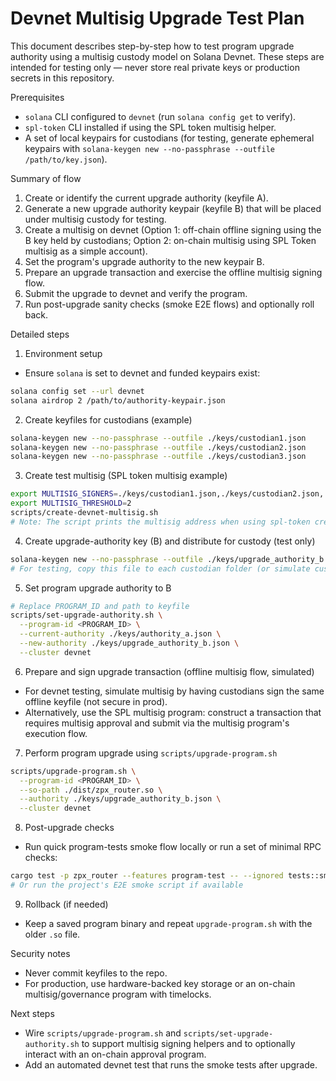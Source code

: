 # Devnet Multisig Upgrade Test Plan

This document describes step-by-step how to test program upgrade authority using a multisig custody model on Solana Devnet. These steps are intended for testing only — never store real private keys or production secrets in this repository.

Prerequisites
- `solana` CLI configured to `devnet` (run `solana config get` to verify).
- `spl-token` CLI installed if using the SPL token multisig helper.
- A set of local keypairs for custodians (for testing, generate ephemeral keypairs with `solana-keygen new --no-passphrase --outfile /path/to/key.json`).

Summary of flow
1. Create or identify the current upgrade authority (keyfile A).
2. Generate a new upgrade authority keypair (keyfile B) that will be placed under multisig custody for testing.
3. Create a multisig on devnet (Option 1: off-chain offline signing using the B key held by custodians; Option 2: on-chain multisig using SPL Token multisig as a simple account).
4. Set the program's upgrade authority to the new keypair B.
5. Prepare an upgrade transaction and exercise the offline multisig signing flow.
6. Submit the upgrade to devnet and verify the program.
7. Run post-upgrade sanity checks (smoke E2E flows) and optionally roll back.

Detailed steps

1) Environment setup
- Ensure `solana` is set to devnet and funded keypairs exist:

```bash
solana config set --url devnet
solana airdrop 2 /path/to/authority-keypair.json
```

2) Create keyfiles for custodians (example)

```bash
solana-keygen new --no-passphrase --outfile ./keys/custodian1.json
solana-keygen new --no-passphrase --outfile ./keys/custodian2.json
solana-keygen new --no-passphrase --outfile ./keys/custodian3.json
```

3) Create test multisig (SPL token multisig example)

```bash
export MULTISIG_SIGNERS=./keys/custodian1.json,./keys/custodian2.json,./keys/custodian3.json
export MULTISIG_THRESHOLD=2
scripts/create-devnet-multisig.sh
# Note: The script prints the multisig address when using spl-token create-multisig.
```

4) Create upgrade-authority key (B) and distribute for custody (test only)

```bash
solana-keygen new --no-passphrase --outfile ./keys/upgrade_authority_b.json
# For testing, copy this file to each custodian folder (or simulate custody by letting each custodian hold their own copy).
```

5) Set program upgrade authority to B

```bash
# Replace PROGRAM_ID and path to keyfile
scripts/set-upgrade-authority.sh \
  --program-id <PROGRAM_ID> \
  --current-authority ./keys/authority_a.json \
  --new-authority ./keys/upgrade_authority_b.json \
  --cluster devnet
```

6) Prepare and sign upgrade transaction (offline multisig flow, simulated)

- For devnet testing, simulate multisig by having custodians sign the same offline keyfile (not secure in prod).
- Alternatively, use the SPL multisig program: construct a transaction that requires multisig approval and submit via the multisig program's execution flow.

7) Perform program upgrade using `scripts/upgrade-program.sh`

```bash
scripts/upgrade-program.sh \
  --program-id <PROGRAM_ID> \
  --so-path ./dist/zpx_router.so \
  --authority ./keys/upgrade_authority_b.json \
  --cluster devnet
```

8) Post-upgrade checks
- Run quick program-tests smoke flow locally or run a set of minimal RPC checks:

```bash
cargo test -p zpx_router --features program-test -- --ignored tests::smoke -- --nocapture
# Or run the project's E2E smoke script if available
```

9) Rollback (if needed)
- Keep a saved program binary and repeat `upgrade-program.sh` with the older `.so` file.

Security notes
- Never commit keyfiles to the repo.
- For production, use hardware-backed key storage or an on-chain multisig/governance program with timelocks.

Next steps
- Wire `scripts/upgrade-program.sh` and `scripts/set-upgrade-authority.sh` to support multisig signing helpers and to optionally interact with an on-chain approval program.
- Add an automated devnet test that runs the smoke tests after upgrade.

